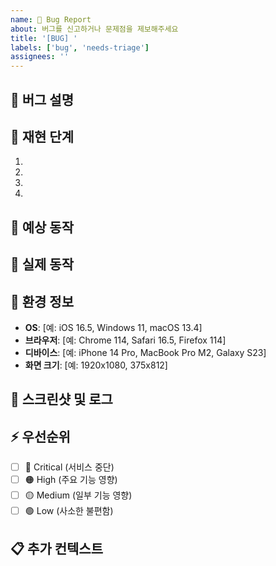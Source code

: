 ```yaml
---
name: 🐛 Bug Report
about: 버그를 신고하거나 문제점을 제보해주세요
title: '[BUG] '
labels: ['bug', 'needs-triage']
assignees: ''
---
```


## 🐛 버그 설명
<!-- 발생한 버그에 대해 명확하고 간결하게 설명해주세요 -->

## 🔄 재현 단계
<!-- 버그를 재현할 수 있는 단계를 상세히 작성해주세요 -->
1. 
2. 
3. 
4. 

## 🎯 예상 동작
<!-- 원래 어떻게 동작해야 하는지 설명해주세요 -->

## 🚫 실제 동작
<!-- 실제로 어떤 현상이 발생하는지 설명해주세요 -->

## 📱 환경 정보
<!-- 해당하는 정보를 작성해주세요 -->
- **OS**: [예: iOS 16.5, Windows 11, macOS 13.4]
- **브라우저**: [예: Chrome 114, Safari 16.5, Firefox 114]
- **디바이스**: [예: iPhone 14 Pro, MacBook Pro M2, Galaxy S23]
- **화면 크기**: [예: 1920x1080, 375x812]

## 📸 스크린샷 및 로그
<!-- 가능하다면 스크린샷이나 에러 로그를 첨부해주세요 -->

## ⚡ 우선순위
<!-- 해당하는 우선순위를 선택해주세요 -->
- [ ] 🔴 Critical (서비스 중단)
- [ ] 🟠 High (주요 기능 영향)
- [ ] 🟡 Medium (일부 기능 영향)
- [ ] 🟢 Low (사소한 불편함)

## 📋 추가 컨텍스트
<!-- 추가로 도움이 될 만한 정보가 있다면 작성해주세요 -->
